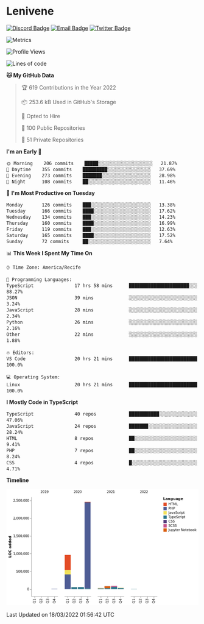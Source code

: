 # Lenivene

[![Discord Badge](https://img.shields.io/badge/-Lenivene%230715-black?style=flat-square&logo=Discord&logoColor=white)](http://discord.com/)
[![Email Badge](https://img.shields.io/badge/-lenivene@msn.com-black?style=flat-square&logo=Gmail&logoColor=white&link=mailto:lenivene@msn.com)](mailto:lenivene@msn.com)
[![Twitter Badge](https://img.shields.io/badge/-@enevinel-black?style=flat-square&logo=twitter&logoColor=white&link=https://twitter.com/enevinel)](https://twitter.com/enevinel)

<!-- https://github-readme-stats.vercel.app/api?username=lenivene&show_icons=true -->

<img src="https://metrics.lecoq.io/lenivene?template=classic&config.timezone=America%2FRecife" alt="Metrics" />

<!--START_SECTION:waka-->
![Profile Views](http://img.shields.io/badge/Profile%20Views-1-blue)

![Lines of code](https://img.shields.io/badge/From%20Hello%20World%20I%27ve%20Written-4%20Million%20lines%20of%20code-blue)

**🐱 My GitHub Data** 

> 🏆 619 Contributions in the Year 2022
 > 
> 📦 253.6 kB Used in GitHub's Storage 
 > 
> 💼 Opted to Hire
 > 
> 📜 100 Public Repositories 
 > 
> 🔑 51 Private Repositories  
 > 
**I'm an Early 🐤** 

```text
🌞 Morning    206 commits    █████░░░░░░░░░░░░░░░░░░░░   21.87% 
🌆 Daytime    355 commits    █████████░░░░░░░░░░░░░░░░   37.69% 
🌃 Evening    273 commits    ███████░░░░░░░░░░░░░░░░░░   28.98% 
🌙 Night      108 commits    ██░░░░░░░░░░░░░░░░░░░░░░░   11.46%

```
📅 **I'm Most Productive on Tuesday** 

```text
Monday       126 commits    ███░░░░░░░░░░░░░░░░░░░░░░   13.38% 
Tuesday      166 commits    ████░░░░░░░░░░░░░░░░░░░░░   17.62% 
Wednesday    134 commits    ███░░░░░░░░░░░░░░░░░░░░░░   14.23% 
Thursday     160 commits    ████░░░░░░░░░░░░░░░░░░░░░   16.99% 
Friday       119 commits    ███░░░░░░░░░░░░░░░░░░░░░░   12.63% 
Saturday     165 commits    ████░░░░░░░░░░░░░░░░░░░░░   17.52% 
Sunday       72 commits     ██░░░░░░░░░░░░░░░░░░░░░░░   7.64%

```


📊 **This Week I Spent My Time On** 

```text
⌚︎ Time Zone: America/Recife

💬 Programming Languages: 
TypeScript               17 hrs 58 mins      ██████████████████████░░░   88.27% 
JSON                     39 mins             ░░░░░░░░░░░░░░░░░░░░░░░░░   3.24% 
JavaScript               28 mins             ░░░░░░░░░░░░░░░░░░░░░░░░░   2.34% 
Python                   26 mins             ░░░░░░░░░░░░░░░░░░░░░░░░░   2.16% 
Other                    22 mins             ░░░░░░░░░░░░░░░░░░░░░░░░░   1.88%

🔥 Editors: 
VS Code                  20 hrs 21 mins      █████████████████████████   100.0%

💻 Operating System: 
Linux                    20 hrs 21 mins      █████████████████████████   100.0%

```

**I Mostly Code in TypeScript** 

```text
TypeScript               40 repos            ███████████░░░░░░░░░░░░░░   47.06% 
JavaScript               24 repos            ███████░░░░░░░░░░░░░░░░░░   28.24% 
HTML                     8 repos             ██░░░░░░░░░░░░░░░░░░░░░░░   9.41% 
PHP                      7 repos             ██░░░░░░░░░░░░░░░░░░░░░░░   8.24% 
CSS                      4 repos             █░░░░░░░░░░░░░░░░░░░░░░░░   4.71%

```


**Timeline**

![Chart not found](https://raw.githubusercontent.com/lenivene/lenivene/master/charts/bar_graph.png) 


 Last Updated on 18/03/2022 01:56:42 UTC
<!--END_SECTION:waka-->